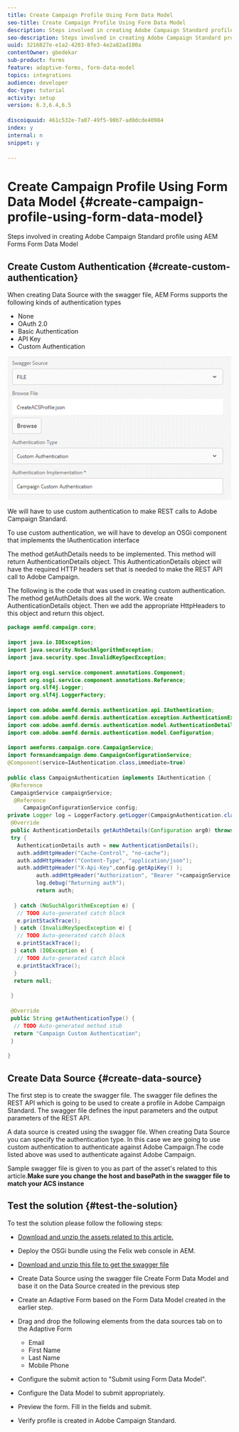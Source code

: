 ```yaml
---
title: Create Campaign Profile Using Form Data Model
seo-title: Create Campaign Profile Using Form Data Model
description: Steps involved in creating Adobe Campaign Standard profile using  AEM Forms Form Data Model
seo-description: Steps involved in creating Adobe Campaign Standard profile using  AEM Forms Form Data Model
uuid: 3216827e-e1a2-4203-8fe3-4e2a82ad180a
contentOwner: gbedekar
sub-product: forms
feature: adaptive-forms, form-data-model
topics: integrations
audience: developer
doc-type: tutorial
activity: setup
version: 6.3,6.4,6.5

discoiquuid: 461c532e-7a07-49f5-90b7-ad0dcde40984
index: y
internal: n
snippet: y

---
```


# Create Campaign Profile Using Form Data Model {#create-campaign-profile-using-form-data-model}

Steps involved in creating Adobe Campaign Standard profile using  AEM Forms Form Data Model

## Create Custom Authentication {#create-custom-authentication}

When creating Data Source with the swagger file, AEM Forms supports the following kinds of authentication types

* None
* OAuth 2.0
* Basic Authentication
* API Key
* Custom Authentication

![campaingfdm](assets/campaignfdm.gif)

We will have to use custom authentication to make REST calls to Adobe Campaign Standard.

To use custom authentication, we will have to develop an OSGi component that implements the  IAuthentication  interface

The method getAuthDetails needs to be implemented. This method will return  AuthenticationDetails  object. This AuthenticationDetails object will have the required HTTP headers set that is needed to make the REST API call to Adobe Campaign.

The following is the code that was used in creating custom authentication. The method getAuthDetails does all the work. We create AuthenticationDetails object. Then we add the appropriate HttpHeaders to this object and return this object.

```java {.line-numbers}
package aemfd.campaign.core;

import java.io.IOException;
import java.security.NoSuchAlgorithmException;
import java.security.spec.InvalidKeySpecException;

import org.osgi.service.component.annotations.Component;
import org.osgi.service.component.annotations.Reference;
import org.slf4j.Logger;
import org.slf4j.LoggerFactory;

import com.adobe.aemfd.dermis.authentication.api.IAuthentication;
import com.adobe.aemfd.dermis.authentication.exception.AuthenticationException;
import com.adobe.aemfd.dermis.authentication.model.AuthenticationDetails;
import com.adobe.aemfd.dermis.authentication.model.Configuration;

import aemforms.campaign.core.CampaignService;
import formsandcampaign.demo.CampaignConfigurationService;
@Component(service=IAuthentication.class,immediate=true)

public class CampaignAuthentication implements IAuthentication {
 @Reference
 CampaignService campaignService;
  @Reference
     CampaignConfigurationService config;
private Logger log = LoggerFactory.getLogger(CampaignAuthentication.class);
 @Override
 public AuthenticationDetails getAuthDetails(Configuration arg0) throws AuthenticationException {
 try {
   AuthenticationDetails auth = new AuthenticationDetails();
   auth.addHttpHeader("Cache-Control", "no-cache");
   auth.addHttpHeader("Content-Type", "application/json");
   auth.addHttpHeader("X-Api-Key",config.getApiKey() );
         auth.addHttpHeader("Authorization", "Bearer "+campaignService.getAccessToken());
         log.debug("Returning auth");
         return auth;
   
  } catch (NoSuchAlgorithmException e) {
   // TODO Auto-generated catch block
   e.printStackTrace();
  } catch (InvalidKeySpecException e) {
   // TODO Auto-generated catch block
   e.printStackTrace();
  } catch (IOException e) {
   // TODO Auto-generated catch block
   e.printStackTrace();
  }
  return null;
  
 }

 @Override
 public String getAuthenticationType() {
  // TODO Auto-generated method stub
  return "Campaign Custom Authentication";
 }

}

```

## Create Data Source {#create-data-source}

The first step is to create the swagger file. The swagger file defines the REST API which is going to be used to create a profile in Adobe Campaign Standard. The swagger file defines the input parameters and the output parameters of the REST API.

A data source is created using the swagger file. When creating Data Source you can specify the authentication type. In this case we are going to use custom authentication to authenticate against Adobe Campaign.The code listed above was used to authenticate against Adobe Campaign.

Sample swagger file is given to you as part of the asset's related to this article.**Make sure you change the host and basePath in the swagger file to match your ACS instance**

## Test the solution {#test-the-solution}

To test the solution please follow the following steps:

* [Download and unzip the assets related to this article.](assets/osgibundles.zip)
* Deploy the OSGi bundle using the Felix web console in AEM.
* [Download and unzip this file to get the swagger file](assets/createacsprofile.zip)
* Create Data Source using the swagger file
Create Form Data Model and base it on the Data Source created in the previous step
* Create an Adaptive Form based on the Form Data Model created in the earlier step.
* Drag and drop the following elements from the data sources tab on to the Adaptive Form

  * Email
  * First Name
  * Last Name
  * Mobile Phone

* Configure the submit action to "Submit using Form Data Model".
* Configure the Data Model to submit appropriately.
* Preview the form. Fill in the fields and submit.
* Verify profile is created in Adobe Campaign Standard.
